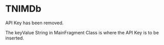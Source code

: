 # TNIMDb

API Key has been removed.

The keyValue String in MainFragment Class is where the API Key is to be inserted.
